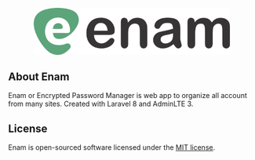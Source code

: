 <p align="center"><a href="https://laravel.com" target="_blank"><img src="https://github.com/superXdev/enam/blob/master/public/dist/img/logo-dark.png?raw=true" width="400"></a></p>

## About Enam

Enam or Encrypted Password Manager is web app to organize all account from many sites. Created with Laravel 8 and AdminLTE 3.

## License

Enam is open-sourced software licensed under the [MIT license](https://opensource.org/licenses/MIT).
